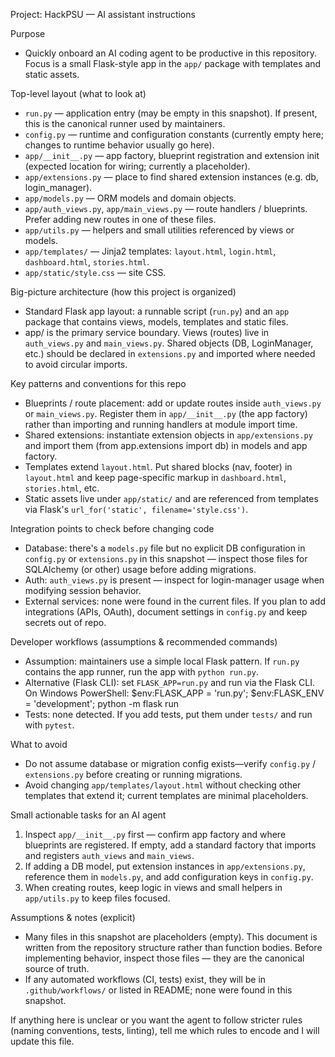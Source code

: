 Project: HackPSU — AI assistant instructions

Purpose
- Quickly onboard an AI coding agent to be productive in this repository. Focus is a small Flask-style app in the `app/` package with templates and static assets.

Top-level layout (what to look at)
- `run.py` — application entry (may be empty in this snapshot). If present, this is the canonical runner used by maintainers.
- `config.py` — runtime and configuration constants (currently empty here; changes to runtime behavior usually go here).
- `app/__init__.py` — app factory, blueprint registration and extension init (expected location for wiring; currently a placeholder).
- `app/extensions.py` — place to find shared extension instances (e.g. db, login_manager).
- `app/models.py` — ORM models and domain objects.
- `app/auth_views.py`, `app/main_views.py` — route handlers / blueprints. Prefer adding new routes in one of these files.
- `app/utils.py` — helpers and small utilities referenced by views or models.
- `app/templates/` — Jinja2 templates: `layout.html`, `login.html`, `dashboard.html`, `stories.html`.
- `app/static/style.css` — site CSS.

Big-picture architecture (how this project is organized)
- Standard Flask app layout: a runnable script (`run.py`) and an `app` package that contains views, models, templates and static files.
- app/ is the primary service boundary. Views (routes) live in `auth_views.py` and `main_views.py`. Shared objects (DB, LoginManager, etc.) should be declared in `extensions.py` and imported where needed to avoid circular imports.

Key patterns and conventions for this repo
- Blueprints / route placement: add or update routes inside `auth_views.py` or `main_views.py`. Register them in `app/__init__.py` (the app factory) rather than importing and running handlers at module import time.
- Shared extensions: instantiate extension objects in `app/extensions.py` and import them (from app.extensions import db) in models and app factory.
- Templates extend `layout.html`. Put shared blocks (nav, footer) in `layout.html` and keep page-specific markup in `dashboard.html`, `stories.html`, etc.
- Static assets live under `app/static/` and are referenced from templates via Flask's `url_for('static', filename='style.css')`.

Integration points to check before changing code
- Database: there's a `models.py` file but no explicit DB configuration in `config.py` or `extensions.py` in this snapshot — inspect those files for SQLAlchemy (or other) usage before adding migrations.
- Auth: `auth_views.py` is present — inspect for login-manager usage when modifying session behavior.
- External services: none were found in the current files. If you plan to add integrations (APIs, OAuth), document settings in `config.py` and keep secrets out of repo.

Developer workflows (assumptions & recommended commands)
- Assumption: maintainers use a simple local Flask pattern. If `run.py` contains the app runner, run the app with `python run.py`.
- Alternative (Flask CLI): set `FLASK_APP=run.py` and run via the Flask CLI. On Windows PowerShell:
  $env:FLASK_APP = 'run.py'; $env:FLASK_ENV = 'development'; python -m flask run
- Tests: none detected. If you add tests, put them under `tests/` and run with `pytest`.

What to avoid
- Do not assume database or migration config exists—verify `config.py` / `extensions.py` before creating or running migrations.
- Avoid changing `app/templates/layout.html` without checking other templates that extend it; current templates are minimal placeholders.

Small actionable tasks for an AI agent
1. Inspect `app/__init__.py` first — confirm app factory and where blueprints are registered. If empty, add a standard factory that imports and registers `auth_views` and `main_views`.
2. If adding a DB model, put extension instances in `app/extensions.py`, reference them in `models.py`, and add configuration keys in `config.py`.
3. When creating routes, keep logic in views and small helpers in `app/utils.py` to keep files focused.

Assumptions & notes (explicit)
- Many files in this snapshot are placeholders (empty). This document is written from the repository structure rather than function bodies. Before implementing behavior, inspect those files — they are the canonical source of truth.
- If any automated workflows (CI, tests) exist, they will be in `.github/workflows/` or listed in README; none were found in this snapshot.

If anything here is unclear or you want the agent to follow stricter rules (naming conventions, tests, linting), tell me which rules to encode and I will update this file.
